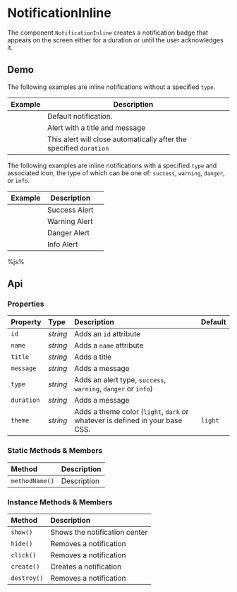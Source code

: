 # NotificationInline
The component `NotificationInline` creates a notification badge that appears on the screen either for a duration or until the user acknowledges it.

## Demo

The following examples are inline notifications without a specified `type`.

<table class="example">
  <thead>
    <tr>
      <th>Example</th>
      <th>Description</th>
      <th></th>
    </tr>
  </thead>
  <tbody>
    <tr>
      <td>
        <input-button
          id="notification-inline-link-1"
          value="Notify Me">
        </input-button>
      </td>
      <td>Default notification.</td>
      <td>
        <icon-container src="./sprite.svg#code"></icon-container>
      </td>
    </tr>
    <tr>
      <td>
        <input-button
          id="notification-inline-link-6"
          value="Notify Me">
        </input-button>
      </td>
      <td>Alert with a title and message</td>
      <td>
        <icon-container src="./sprite.svg#code"></icon-container>
      </td>
    </tr>
    <tr>
      <td>
        <input-button
          id="notification-inline-link-7"
          value="Self Close">
        </input-button>
      </td>
      <td>This alert will close automatically after the specified <code>duration</code></td>
      <td>
        <icon-container src="./sprite.svg#code"></icon-container>
      </td>
    </tr>
  </tbody>
</table>

<notification-inline id="notification-inline-example-1">
</notification-inline>

<notification-inline id="notification-inline-example-6">
</notification-inline>

<notification-inline id="notification-inline-example-7">
</notification-inline>

The following examples are inline notifications with a specified `type` and associated icon, the type of which can be one of: `success`, `warning`, `danger`, or `info`.

<table class="example">
  <thead>
    <tr>
      <th>Example</th>
      <th>Description</th>
      <th></th>
    </tr>
  </thead>
  <tbody>
    <tr>
      <td>
        <input-button
          id="notification-inline-link-2"
          value="Success">
        </input-button>
      </td>
      <td>Success Alert</td>
      <td>
        <icon-container src="./sprite.svg#code"></icon-container>
      </td>
    </tr>
    <tr>
      <td>
        <input-button
          id="notification-inline-link-3"
          value="Warning">
        </input-button>
      </td>
      <td>Warning Alert</td>
      <td>
        <icon-container src="./sprite.svg#code"></icon-container>
      </td>
    </tr>
    <tr>
      <td>
        <input-button
          id="notification-inline-link-4"
          value="Danger">
        </input-button>
      </td>
      <td>Danger Alert</td>
      <td>
        <icon-container src="./sprite.svg#code"></icon-container>
      </td>
    </tr>
    <tr>
      <td>
        <input-button
          id="notification-inline-link-5"
          value="Information">
        </input-button>
      </td>
      <td>Info Alert</td>
      <td>
        <icon-container src="./sprite.svg#code"></icon-container>
      </td>
    </tr>
  </tbody>
</table>

<notification-inline id="notification-inline-example-2">
</notification-inline>

<notification-inline id="notification-inline-example-3">
</notification-inline>

<notification-inline id="notification-inline-example-4">
</notification-inline>

<notification-inline id="notification-inline-example-5">
</notification-inline>

%js%

## Api

### Properties

| Property | Type | Description | Default |
| :--- | :--- | :--- | :--- |
| `id` | *string* | Adds an `id` attribute |  |
| `name` | *string* | Adds a `name` attribute |  |
| `title` | *string* | Adds a title |  |
| `message` | *string* | Adds a message |  |
| `type` | *string* | Adds an alert type, `success`, `warning`, `danger` or `info`) |  |
| `duration` | *string* | Adds a message |  |
| `theme` | *string* | Adds a theme color (`light`, `dark` or whatever is defined in your base CSS. | `light` |

### Static Methods & Members

| Method | Description |
| :--- | :--- |
| `methodName()` | Description |

### Instance Methods & Members

| Method | Description |
| :--- | :--- |
| `show()` | Shows the notification center |
| `hide()` | Removes a notification |
| `click()` | Removes a notification |
| `create()` | Creates a notification |
| `destroy()` | Removes a notification |
